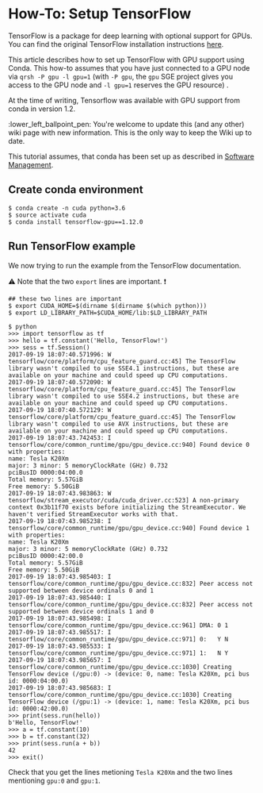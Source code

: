 # How-To: Setup TensorFlow

TensorFlow is a package for deep learning with optional support for GPUs.
You can find the original TensorFlow installation instructions [here](https://www.tensorflow.org/versions/r1.3/get_started/os_setup.html#download-and-setup).

This article describes how to set up TensorFlow with GPU support using Conda.
This how-to assumes that you have just connected to a GPU node via `qrsh -P gpu -l gpu=1` (with `-P gpu`, the `gpu` SGE project gives you access to the GPU node and `-l gpu=1` reserves the GPU resource) .

At the time of writing, Tensorflow was available with GPU support from conda in version 1.2.

:lower_left_ballpoint_pen: You're welcome to update this (and any other) wiki page with new information.
This is the only way to keep the Wiki up to date.

This tutorial assumes, that conda has been set up as described in [Software Management](Manual-Software-Management/home).

## Create conda environment

```terminal
$ conda create -n cuda python=3.6
$ source activate cuda
$ conda install tensorflow-gpu==1.12.0
```

## Run TensorFlow example

We now trying to run the example from the TensorFlow documentation.

:warning: Note that the two `export` lines are important. :exclamation:

```terminal
## these two lines are important
$ export CUDA_HOME=$(dirname $(dirname $(which python)))
$ export LD_LIBRARY_PATH=$CUDA_HOME/lib:$LD_LIBRARY_PATH

$ python
>>> import tensorflow as tf
>>> hello = tf.constant('Hello, TensorFlow!')
>>> sess = tf.Session()
2017-09-19 18:07:40.571996: W tensorflow/core/platform/cpu_feature_guard.cc:45] The TensorFlow library wasn't compiled to use SSE4.1 instructions, but these are available on your machine and could speed up CPU computations.
2017-09-19 18:07:40.572090: W tensorflow/core/platform/cpu_feature_guard.cc:45] The TensorFlow library wasn't compiled to use SSE4.2 instructions, but these are available on your machine and could speed up CPU computations.
2017-09-19 18:07:40.572129: W tensorflow/core/platform/cpu_feature_guard.cc:45] The TensorFlow library wasn't compiled to use AVX instructions, but these are available on your machine and could speed up CPU computations.
2017-09-19 18:07:43.742453: I tensorflow/core/common_runtime/gpu/gpu_device.cc:940] Found device 0 with properties:
name: Tesla K20Xm
major: 3 minor: 5 memoryClockRate (GHz) 0.732
pciBusID 0000:04:00.0
Total memory: 5.57GiB
Free memory: 5.50GiB
2017-09-19 18:07:43.983863: W tensorflow/stream_executor/cuda/cuda_driver.cc:523] A non-primary context 0x3b11f70 exists before initializing the StreamExecutor. We haven't verified StreamExecutor works with that.
2017-09-19 18:07:43.985238: I tensorflow/core/common_runtime/gpu/gpu_device.cc:940] Found device 1 with properties:
name: Tesla K20Xm
major: 3 minor: 5 memoryClockRate (GHz) 0.732
pciBusID 0000:42:00.0
Total memory: 5.57GiB
Free memory: 5.50GiB
2017-09-19 18:07:43.985403: I tensorflow/core/common_runtime/gpu/gpu_device.cc:832] Peer access not supported between device ordinals 0 and 1
2017-09-19 18:07:43.985440: I tensorflow/core/common_runtime/gpu/gpu_device.cc:832] Peer access not supported between device ordinals 1 and 0
2017-09-19 18:07:43.985498: I tensorflow/core/common_runtime/gpu/gpu_device.cc:961] DMA: 0 1
2017-09-19 18:07:43.985517: I tensorflow/core/common_runtime/gpu/gpu_device.cc:971] 0:   Y N
2017-09-19 18:07:43.985533: I tensorflow/core/common_runtime/gpu/gpu_device.cc:971] 1:   N Y
2017-09-19 18:07:43.985657: I tensorflow/core/common_runtime/gpu/gpu_device.cc:1030] Creating TensorFlow device (/gpu:0) -> (device: 0, name: Tesla K20Xm, pci bus id: 0000:04:00.0)
2017-09-19 18:07:43.985683: I tensorflow/core/common_runtime/gpu/gpu_device.cc:1030] Creating TensorFlow device (/gpu:1) -> (device: 1, name: Tesla K20Xm, pci bus id: 0000:42:00.0)
>>> print(sess.run(hello))
b'Hello, TensorFlow!'
>>> a = tf.constant(10)
>>> b = tf.constant(32)
>>> print(sess.run(a + b))
42
>>> exit()
```

Check that you get the lines metioning `Tesla K20Xm` and the two lines mentioning `gpu:0` and `gpu:1`.
